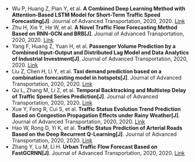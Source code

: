 * Wu P, Huang Z, Pian Y, et al. <b>A Combined Deep Learning Method with Attention-Based LSTM Model for Short-Term Traffic Speed Forecasting[J]</b>. Journal of Advanced Transportation, 2020, 2020. [Link](https://www.hindawi.com/journals/jat/2020/8863724/)
* Zhu H, Xie Y, He W, et al. <b>A Novel Traffic Flow Forecasting Method Based on RNN-GCN and BRB[J]</b>. Journal of Advanced Transportation, 2020, 2020. [Link](https://www.hindawi.com/journals/jat/2020/7586154/)
* Yang F, Huang Z, Yuan H, et al. <b>Passenger Volume Prediction by a Combined Input-Output and Distributed Lag Model and Data Analytics of Industrial Investment[J]</b>. Journal of Advanced Transportation, 2020, 2020. [Link](https://www.hindawi.com/journals/jat/2020/6675042/)
* Liu Z, Chen H, Li Y, et al. <b>Taxi demand prediction based on a combination forecasting model in hotspots[J]</b>. Journal of Advanced Transportation, 2020, 2020. [Link](https://www.hindawi.com/journals/jat/2020/1302586/)
* Qu L, Zhang M, Li Z, et al. <b>Temporal Backtracking and Multistep Delay of Traffic Speed Series Prediction[J]</b>. Journal of Advanced Transportation, 2020, 2020. [Link](https://www.hindawi.com/journals/jat/2020/8899478/)
* Xue Y, Feng R, Cui S, et al. <b>Traffic Status Evolution Trend Prediction Based on Congestion Propagation Effects under Rainy Weather[J]</b>. Journal of Advanced Transportation, 2020, 2020. [Link](https://www.hindawi.com/journals/jat/2020/8850123/)
* Hao W, Rong D, Yi K, et al. <b>Traffic Status Prediction of Arterial Roads Based on the Deep Recurrent Q-Learning[J]</b>. Journal of Advanced Transportation, 2020, 2020. [Link](https://www.hindawi.com/journals/jat/2020/8831521/)
* Zhang Y, Lu M, Li H. <b>Urban Traffic Flow Forecast Based on FastGCRNN[J]</b>. Journal of Advanced Transportation, 2020, 2020. [Link](https://www.hindawi.com/journals/jat/2020/8859538/)
